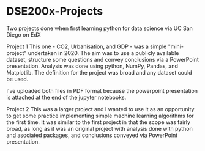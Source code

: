 # DSE200x-Projects
Two projects done when first learning python for data science via UC San Diego on EdX

Project 1
This one - CO2, Urbanisation, and GDP - was a simple "mini-project" undertaken in 2020. The aim was to use a publicly available dataset, structure some questions
and convey conclusions via a PowerPoint presentation. Analysis was done using python, NumPy, Pandas, and Matplotlib. The definition for the project was broad and any dataset
could be used.

I've uploaded both files in PDF format because the powerpoint presentation is attached at the end of the jupyter notebooks.

Project 2
This was a larger project and I wanted to use it as an opportunity to get some practice implementing simple machine learning algorithms for the first time.
It was similar to the first project in that the scope was fairly broad, as long as it was an original project with analysis done with python and asociated packages,
and conclusions conveyed via PowerPoint presentation.
